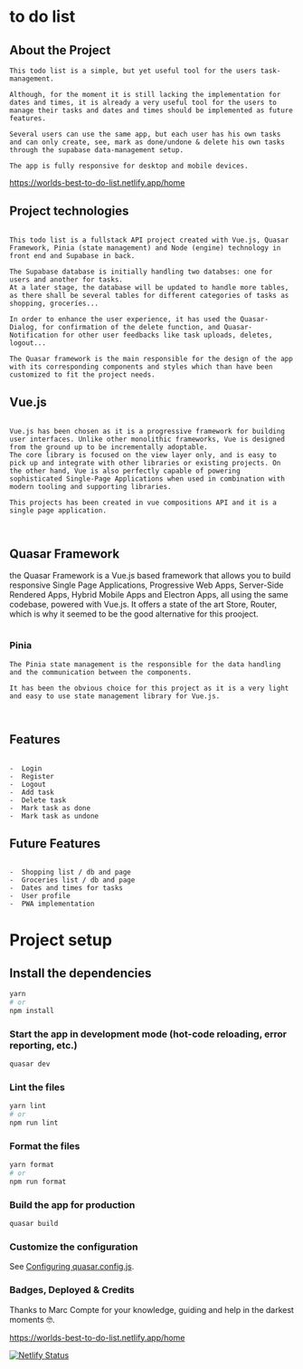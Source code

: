 # to do list

## About the Project

```
This todo list is a simple, but yet useful tool for the users task-management.

Although, for the moment it is still lacking the implementation for dates and times, it is already a very useful tool for the users to manage their tasks and dates and times should be implemented as future features.

Several users can use the same app, but each user has his own tasks and can only create, see, mark as done/undone & delete his own tasks through the supabase data-management setup.

The app is fully responsive for desktop and mobile devices.

```

https://worlds-best-to-do-list.netlify.app/home

## Project technologies

```

This todo list is a fullstack API project created with Vue.js, Quasar Framework, Pinia (state management) and Node (engine) technology in front end and Supabase in back.

The Supabase database is initially handling two databses: one for users and another for tasks.
At a later stage, the database will be updated to handle more tables, as there shall be several tables for different categories of tasks as shopping, groceríes...

In order to enhance the user experience, it has used the Quasar-Dialog, for confirmation of the delete function, and Quasar-Notification for other user feedbacks like task uploads, deletes, logout...

The Quasar framework is the main responsible for the design of the app with its corresponding components and styles which than have been customized to fit the project needs.

```

## Vue.js

```

Vue.js has been chosen as it is a progressive framework for building user interfaces. Unlike other monolithic frameworks, Vue is designed from the ground up to be incrementally adoptable.
The core library is focused on the view layer only, and is easy to pick up and integrate with other libraries or existing projects. On the other hand, Vue is also perfectly capable of powering sophisticated Single-Page Applications when used in combination with modern tooling and supporting libraries.

This projects has been created in vue compositions API and it is a single page application.



```

## Quasar Framework

the Quasar Framework is a Vue.js based framework that allows you to build responsive Single Page Applications, Progressive Web Apps, Server-Side Rendered Apps, Hybrid Mobile Apps and Electron Apps, all using the same codebase, powered with Vue.js. It offers a state of the art Store, Router, which is why it seemed to be the good alternative for this prooject.

```

```

### Pinia

```
The Pinia state management is the responsible for the data handling and the communication between the components.

It has been the obvious choice for this project as it is a very light and easy to use state management library for Vue.js.



```

## Features

```

-  Login
-  Register
-  Logout
-  Add task
-  Delete task
-  Mark task as done
-  Mark task as undone
```

## Future Features

```

-  Shopping list / db and page
-  Groceries list / db and page
-  Dates and times for tasks
-  User profile
-  PWA implementation
```

# Project setup

## Install the dependencies

```bash
yarn
# or
npm install
```

### Start the app in development mode (hot-code reloading, error reporting, etc.)

```bash
quasar dev
```

### Lint the files

```bash
yarn lint
# or
npm run lint
```

### Format the files

```bash
yarn format
# or
npm run format
```

### Build the app for production

```bash
quasar build
```

### Customize the configuration

See [Configuring quasar.config.js](https://v2.quasar.dev/quasar-cli-vite/quasar-config-js).

### Badges, Deployed & Credits

Thanks to Marc Compte for your knowledge, guiding and help in the darkest moments 🤓.

https://worlds-best-to-do-list.netlify.app/home

[![Netlify Status](https://api.netlify.com/api/v1/badges/a316bb73-316b-4b3d-a68e-463b2db8f5f2/deploy-status)](https://app.netlify.com/sites/worlds-best-to-do-list/deploys)
